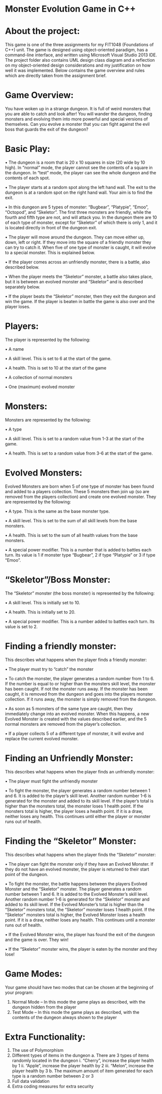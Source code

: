 # Monster Evolution Game in C++

# About the project:
This game is one of the three assignments for my FIT1048 (Foundations of C++) unit. The game is designed using object-oriented paradigm, has a command-line interface, and written using Microsoft Visual Studio 2013 IDE. The project folder also contains UML design class diagram and a reflection on my object-oriented design considerations and my justification on how well it was implemented. Below contains the game overview and rules which are directly taken from the assignment brief.

# Game Overview:
You have woken up in a strange dungeon. It is full of weird monsters that you are able to catch and
look after! You will wander the dungeon, finding monsters and evolving them into more powerful
and special versions of themselves. Can you evolve a monster that you can fight against the evil boss
that guards the exit of the dungeon?

# Basic Play:
• The dungeon is a room that is 20 x 10 squares in size (20 wide by 10 high). In “normal”
mode, the player cannot see the contents of a square in the dungeon. In “test” mode, the
player can see the whole dungeon and the contents of each spot.

• The player starts at a random spot along the left hand wall. The exit to the dungeon is at a
random spot on the right hand wall. Your aim is to find the exit.

• In this dungeon are 5 types of monster: “Bugbear”, “Platypie”, “Emoo”, “Octopod”, and
“Skeletor”. The first three monsters are friendly, while the fourth and fifth type are not, and
will attack you. In the dungeon there are 10 of each type of monster, except for “Skeletor”
of which there is only 1, and it is located directly in front of the dungeon exit.

• The player will move around the dungeon. They can move either up, down, left or right. If
they move into the square of a friendly monster they can try to catch it. When five of one
type of monster is caught, it will evolve to a special monster. This is explained below.

• If the player comes across an unfriendly monster, there is a battle, also described below.

• When the player meets the “Skeletor” monster, a battle also takes place, but it is between
an evolved monster and “Skeletor” and is described separately below.

• If the player beats the “Skeletor” monster, then they exit the dungeon and win the game. If
the player is beaten in battle the game is also over and the player loses.

# Players:
The player is represented by the following:

• A name

• A skill level. This is set to 6 at the start of the game.

• A health. This is set to 10 at the start of the game

• A collection of normal monsters

• One (maximum) evolved monster

# Monsters:
Monsters are represented by the following:

• A type

• A skill level. This is set to a random value from 1-3 at the start of the game.

• A health. This is set to a random value from 3-6 at the start of the game.

# Evolved Monsters:
Evolved Monsters are born when 5 of one type of monster has been found and added to a players
collection. These 5 monsters then join up (so are removed from the players collection) and create
one evolved monster. They are represented by the following:

• A type. This is the same as the base monster type.

• A skill level. This is set to the sum of all skill levels from the base monsters.

• A health. This is set to the sum of all health values from the base monsters.

• A special power modifier. This is a number that is added to battles each turn. Its value is 1 if
monster type “Bugbear”, 2 if type “Platypie” or 3 if type “Emoo”.

# “Skeletor”/Boss Monster:
The “Skeletor” monster (the boss monster) is represented by the following:

• A skill level. This is initially set to 10.

• A health. This is initially set to 20.

• A special power modifier. This is a number added to battles each turn. Its value is set to 2.

# Finding a friendly monster:
This describes what happens when the player finds a friendly monster:

• The player must try to “catch” the monster

• To catch the monster, the player generates a random number from 1 to 6. If the number is
equal to or higher than the monsters skill level, the monster has been caught. If not the
monster runs away. If the monster has been caught, it is removed from the dungeon and
goes into the players monster collection. If it runs away, the monster is simply removed from
the dungeon.

• As soon as 5 monsters of the same type are caught, then they immediately change into an
evolved monster. When this happens, a new Evolved Monster is created with the values
described earlier, and the 5 normal monsters are removed from the player’s collection.

• If a player collects 5 of a different type of monster, it will evolve and replace the current
evolved monster.

# Finding an Unfriendly Monster:
This describes what happens when the player finds an unfriendly monster:

• The player must fight the unfriendly monster

• To fight the monster, the player generates a random number between 1 and 6. It is added to
the player’s skill level. Another random number 1-6 is generated for the monster and added
to its skill level. If the player’s total is higher than the monsters total, the monster loses 1
health point. If the monsters total is higher, the player loses a health point. If it is a draw,
neither loses any health. This continues until either the player or monster runs out of health.

# Finding the “Skeletor” Monster:
This describes what happens when the player finds the “Skeletor” monster:

• The player can fight the monster only if they have an Evolved Monster. If they do not have
an evolved monster, the player is returned to their start point of the dungeon.

• To fight the monster, the battle happens between the players Evolved Monster and the
“Skeletor” monster. The player generates a random number between 1 and 6. It is added to
the Evolved Monster’s skill level. Another random number 1-6 is generated for the
“Skeletor” monster and added to its skill level. If the Evolved Monster’s total is higher than
the “Skeletor” monsters total, the “Skeletor” monster loses 1 health point. If the “Skeletor”
monsters total is higher, the Evolved Monster loses a health point. If it is a draw, neither
loses any health. This continues until a monster runs out of health.

• If the Evolved Monster wins, the player has found the exit of the dungeon and the game is
over. They win!

• If the “Skeletor” monster wins, the player is eaten by the monster and they lose!

# Game Modes:
Your game should have two modes that can be chosen at the beginning of your program:
1. Normal Mode – In this mode the game plays as described, with the dungeon hidden from
the player
2. Test Mode – In this mode the game plays as described, with the contents of the dungeon
always shown to the player

# Extra Functionality:
1. The use of Polymorphism
2. Different types of items in the dungeon
  a. There are 3 types of items randomly located in the dungeon
    i. “Cherry”, increase the player health by 1
    ii. “Apple”, increase the player health by 2
    iii. “Melon”, increase the player health by 3
  b. The maximum amount of item generated for each type is a random number between 2 or 3
3. Full data validation
4. Extra coding measures for extra security
